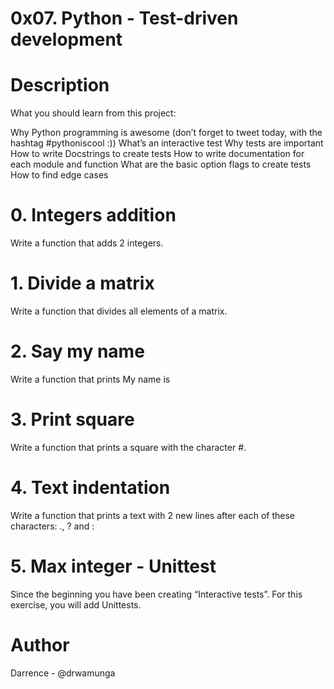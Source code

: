 # 0x07. Python - Test-driven development
# Description
What you should learn from this project:

Why Python programming is awesome (don’t forget to tweet today, with the hashtag #pythoniscool :)) What’s an interactive test Why tests are important How to write Docstrings to create tests How to write documentation for each module and function What are the basic option flags to create tests How to find edge cases

# 0. Integers addition
Write a function that adds 2 integers.
# 1. Divide a matrix
Write a function that divides all elements of a matrix.
# 2. Say my name
Write a function that prints My name is
# 3. Print square
Write a function that prints a square with the character #.
# 4. Text indentation
Write a function that prints a text with 2 new lines after each of these characters: ., ? and :
# 5. Max integer - Unittest
Since the beginning you have been creating “Interactive tests”. For this exercise, you will add Unittests.
# Author
Darrence - @drwamunga